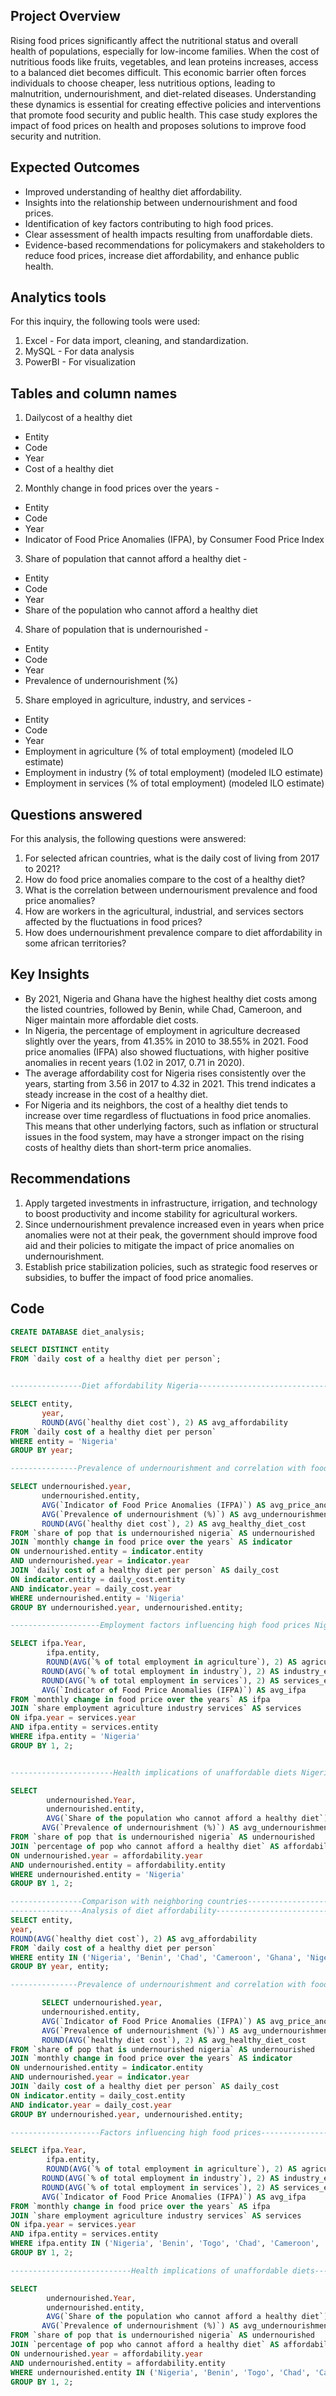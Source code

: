 ## Project Overview

Rising food prices significantly affect the nutritional status and overall health of populations, especially for low-income families. When the cost of nutritious foods like fruits, vegetables, and lean proteins increases, access to a balanced diet becomes difficult. This economic barrier often forces individuals to choose cheaper, less nutritious options, leading to malnutrition, undernourishment, and diet-related diseases. Understanding these dynamics is essential for creating effective policies and interventions that promote food security and public health. This case study explores the impact of food prices on health and proposes solutions to improve food security and nutrition.

## Expected Outcomes
+ Improved understanding of healthy diet affordability.
+ Insights into the relationship between undernourishment and food prices.
+ Identification of key factors contributing to high food prices.
+ Clear assessment of health impacts resulting from unaffordable diets.
+ Evidence-based recommendations for policymakers and stakeholders to reduce food prices, increase diet affordability, and enhance public health.

## Analytics tools
For this inquiry, the following tools were used:
1. Excel - For data import, cleaning, and standardization.
2. MySQL - For data analysis
3. PowerBI - For visualization

## Tables and column names
1. Dailycost of a healthy diet 
  + Entity	
  + Code	
  + Year	
  + Cost of a healthy diet
2. Monthly change in food prices over the years -
  + Entity
  + Code
  + Year
  + Indicator of Food Price Anomalies (IFPA), by Consumer Food Price Index
3. Share of population that cannot afford a healthy diet -
  + Entity
  + Code
  + Year
  + Share of the population who cannot afford a healthy diet
4. Share of population that is undernourished -
  + Entity
  + Code
  + Year
  + Prevalence of undernourishment (%)
5. Share employed in agriculture, industry, and services -
  + Entity
  + Code
  + Year
  + Employment in agriculture (% of total employment) (modeled ILO estimate)
  + Employment in industry (% of total employment) (modeled ILO estimate)
  + Employment in services (% of total employment) (modeled ILO estimate)

## Questions answered
For this analysis, the following questions were answered:
1. For selected african countries, what is the daily cost of living from 2017 to 2021?
2. How do food price anomalies compare to the cost of a healthy diet?
3. What is the correlation between undernourisment prevalence and food price anomalies?
4. How are workers in the agricultural, industrial, and services sectors affected by the fluctuations in food prices?
5. How does undernourishment prevalence compare to diet affordability in some african territories?

## Key Insights
+ By 2021, Nigeria and Ghana have the highest healthy diet costs among the listed countries, followed by Benin, while Chad, Cameroon, and Niger maintain more affordable diet costs.
+ In Nigeria, the percentage of employment in agriculture decreased slightly over the years, from 41.35% in 2010 to 38.55% in 2021. Food price anomalies (IFPA) also showed fluctuations, with higher positive anomalies in recent years (1.02 in 2017, 0.71 in 2020).
+ The average affordability cost for Nigeria rises consistently over the years, starting from 3.56 in 2017 to 4.32 in 2021. This trend indicates a steady increase in the cost of a healthy diet.
+ For Nigeria and its neighbors, the cost of a healthy diet tends to increase over time regardless of fluctuations in food price anomalies. This means that other underlying factors, such as inflation or structural issues in the food system, may have a stronger impact on the rising costs of healthy diets than short-term price anomalies.

## Recommendations
1. Apply targeted investments in infrastructure, irrigation, and technology to boost productivity and income stability for agricultural workers.
2. Since undernourishment prevalence increased even in years when price anomalies were not at their peak, the government should improve food aid and their policies to mitigate the impact of price anomalies on undernourishment.
3. Establish price stabilization policies, such as strategic food reserves or subsidies, to buffer the impact of food price anomalies.

## Code
```Sql
CREATE DATABASE diet_analysis;

SELECT DISTINCT entity
FROM `daily cost of a healthy diet per person`;


----------------Diet affordability Nigeria--------------------------------------------------------

SELECT entity,
       year,
       ROUND(AVG(`healthy diet cost`), 2) AS avg_affordability
FROM `daily cost of a healthy diet per person`
WHERE entity = 'Nigeria'
GROUP BY year;

---------------Prevalence of undernourishment and correlation with food prices nigeria--------------------------

SELECT undernourished.year,
       undernourished.entity,
       AVG(`Indicator of Food Price Anomalies (IFPA)`) AS avg_price_anomalies,
       AVG(`Prevalence of undernourishment (%)`) AS avg_undernourishment,
       ROUND(AVG(`healthy diet cost`), 2) AS avg_healthy_diet_cost
FROM `share of pop that is undernourished nigeria` AS undernourished
JOIN `monthly change in food price over the years` AS indicator
ON undernourished.entity = indicator.entity
AND undernourished.year = indicator.year
JOIN `daily cost of a healthy diet per person` AS daily_cost
ON indicator.entity = daily_cost.entity
AND indicator.year = daily_cost.year
WHERE undernourished.entity = 'Nigeria'
GROUP BY undernourished.year, undernourished.entity;

--------------------Employment factors influencing high food prices Nigeria-----------------------------------------------------

SELECT ifpa.Year,
		ifpa.entity,
        ROUND(AVG(`% of total employment in agriculture`), 2) AS agriculture_employment_percent, 
       ROUND(AVG(`% of total employment in industry`), 2) AS industry_employment_percent, 
       ROUND(AVG(`% of total employment in services`), 2) AS services_employment_percent, 
       AVG(`Indicator of Food Price Anomalies (IFPA)`) AS avg_ifpa
FROM `monthly change in food price over the years` AS ifpa
JOIN `share employment agriculture industry services` AS services
ON ifpa.year = services.year
AND ifpa.entity = services.entity
WHERE ifpa.entity = 'Nigeria'
GROUP BY 1, 2;


-----------------------Health implications of unaffordable diets Nigeria------------------------

SELECT
		undernourished.Year, 
        undernourished.entity,
		AVG(`Share of the population who cannot afford a healthy diet`) AS diet_unaffordability, 
       AVG(`Prevalence of undernourishment (%)`) AS avg_undernourishment
FROM `share of pop that is undernourished nigeria` AS undernourished
JOIN `percentage of pop who cannot afford a healthy diet` AS affordability
ON undernourished.year = affordability.year
AND undernourished.entity = affordability.entity
WHERE undernourished.entity = 'Nigeria'
GROUP BY 1, 2;

----------------Comparison with neighboring countries-----------------------------------------------
----------------Analysis of diet affordability-------------------------------------------------------
SELECT entity,
year,
ROUND(AVG(`healthy diet cost`), 2) AS avg_affordability
FROM `daily cost of a healthy diet per person`
WHERE entity IN ('Nigeria', 'Benin', 'Chad', 'Cameroon', 'Ghana', 'Niger')
GROUP BY year, entity;

---------------Prevalence of undernourishment and correlation with food prices--------------------------

       SELECT undernourished.year,
       undernourished.entity,
       AVG(`Indicator of Food Price Anomalies (IFPA)`) AS avg_price_anomalies,
       AVG(`Prevalence of undernourishment (%)`) AS avg_undernourishment,
       ROUND(AVG(`healthy diet cost`), 2) AS avg_healthy_diet_cost
FROM `share of pop that is undernourished nigeria` AS undernourished
JOIN `monthly change in food price over the years` AS indicator
ON undernourished.entity = indicator.entity
AND undernourished.year = indicator.year
JOIN `daily cost of a healthy diet per person` AS daily_cost
ON indicator.entity = daily_cost.entity
AND indicator.year = daily_cost.year
GROUP BY undernourished.year, undernourished.entity;

--------------------Factors influencing high food prices-----------------------------------------------------

SELECT ifpa.Year,
		ifpa.entity,
        ROUND(AVG(`% of total employment in agriculture`), 2) AS agriculture_employment_percent, 
       ROUND(AVG(`% of total employment in industry`), 2) AS industry_employment_percent, 
       ROUND(AVG(`% of total employment in services`), 2) AS services_employment_percent, 
       AVG(`Indicator of Food Price Anomalies (IFPA)`) AS avg_ifpa
FROM `monthly change in food price over the years` AS ifpa
JOIN `share employment agriculture industry services` AS services
ON ifpa.year = services.year
AND ifpa.entity = services.entity
WHERE ifpa.entity IN ('Nigeria', 'Benin', 'Togo', 'Chad', 'Cameroon', 'Ghana')
GROUP BY 1, 2;

---------------------------Health implications of unaffordable diets----------------------------------

SELECT
		undernourished.Year, 
        undernourished.entity,
		AVG(`Share of the population who cannot afford a healthy diet`) AS diet_unaffordability, 
       AVG(`Prevalence of undernourishment (%)`) AS avg_undernourishment
FROM `share of pop that is undernourished nigeria` AS undernourished
JOIN `percentage of pop who cannot afford a healthy diet` AS affordability
ON undernourished.year = affordability.year
AND undernourished.entity = affordability.entity
WHERE undernourished.entity IN ('Nigeria', 'Benin', 'Togo', 'Chad', 'Cameroon', 'Ghana')
GROUP BY 1, 2;


